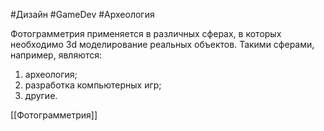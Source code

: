 #Дизайн #GameDev #Археология

Фотограмметрия применяется в различных сферах, в которых необходимо 3d моделирование реальных объектов.
Такими сферами, например, являются:
1. археология;
2. разработка компьютерных игр;
3. другие.

[[Фотограмметрия]]
